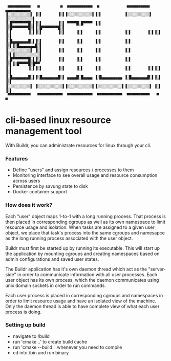 ```
 ▄▄▄▄▄▄▄▄▄▄   ▄         ▄  ▄▄▄▄▄▄▄▄▄▄▄  ▄            ▄▄▄▄▄▄▄▄▄▄   ▄▄▄▄▄▄▄▄▄▄▄ 
▐░░░░░░░░░░▌ ▐░▌       ▐░▌▐░░░░░░░░░░░▌▐░▌          ▐░░░░░░░░░░▌ ▐░░░░░░░░░░░▌
▐░█▀▀▀▀▀▀▀█░▌▐░▌       ▐░▌ ▀▀▀▀█░█▀▀▀▀ ▐░▌          ▐░█▀▀▀▀▀▀▀█░▌▐░█▀▀▀▀▀▀▀█░▌
▐░▌       ▐░▌▐░▌       ▐░▌     ▐░▌     ▐░▌          ▐░▌       ▐░▌▐░▌       ▐░▌
▐░█▄▄▄▄▄▄▄█░▌▐░▌       ▐░▌     ▐░▌     ▐░▌          ▐░▌       ▐░▌▐░█▄▄▄▄▄▄▄█░▌
▐░░░░░░░░░░▌ ▐░▌       ▐░▌     ▐░▌     ▐░▌          ▐░▌       ▐░▌▐░░░░░░░░░░░▌
▐░█▀▀▀▀▀▀▀█░▌▐░▌       ▐░▌     ▐░▌     ▐░▌          ▐░▌       ▐░▌▐░█▀▀▀▀█░█▀▀ 
▐░▌       ▐░▌▐░▌       ▐░▌     ▐░▌     ▐░▌          ▐░▌       ▐░▌▐░▌     ▐░▌  
▐░█▄▄▄▄▄▄▄█░▌▐░█▄▄▄▄▄▄▄█░▌ ▄▄▄▄█░█▄▄▄▄ ▐░█▄▄▄▄▄▄▄▄▄ ▐░█▄▄▄▄▄▄▄█░▌▐░▌      ▐░▌ 
▐░░░░░░░░░░▌ ▐░░░░░░░░░░░▌▐░░░░░░░░░░░▌▐░░░░░░░░░░░▌▐░░░░░░░░░░▌ ▐░▌       ▐░▌
 ▀▀▀▀▀▀▀▀▀▀   ▀▀▀▀▀▀▀▀▀▀▀  ▀▀▀▀▀▀▀▀▀▀▀  ▀▀▀▀▀▀▀▀▀▀▀  ▀▀▀▀▀▀▀▀▀▀   ▀         ▀ 
```                                                                             

# cli-based linux resource management tool

With Buildr, you can administrate resources for linux through your cli.

### Features

  - Define "users" and assign resources / processes to them
  - Monitoring interface to see overall usage and resource consumption across users
  - Persistence by savung state to disk
  - Docker container support

### How does it work?

Each "user" object maps 1-to-1 with a long running process. That process is then placed in 
corresponding cgroups as well as its own namespace to limit resource usage and isolation.
When tasks are assigned to a given user object, we place that task's process into the same
cgroups and namesapce as the long running process associated with the user object.

Buildr must first be started up by running its executable. This will start up the application
by mounting cgroups and creating namespaces based on admin configurations and saved user
states.

The Buildr application has it's own daemon thread which act as the "server-side" in order to
communicate information with all user processes. Each user object has its own process, which 
the daemon communicates using unix domain sockets in order to run commands.

Each user process is placed in corresponding cgroups and namespaces in order to limit resource
usage and have an isolated view of the machine. Only the daemon thread is able to have complete
view of what each user process is doing.

### Setting up build

- navigate to /build
- run 'cmake ..' to create build cache
- run 'cmake --build .' whenever you need to compile
- cd into /bin and run binary

